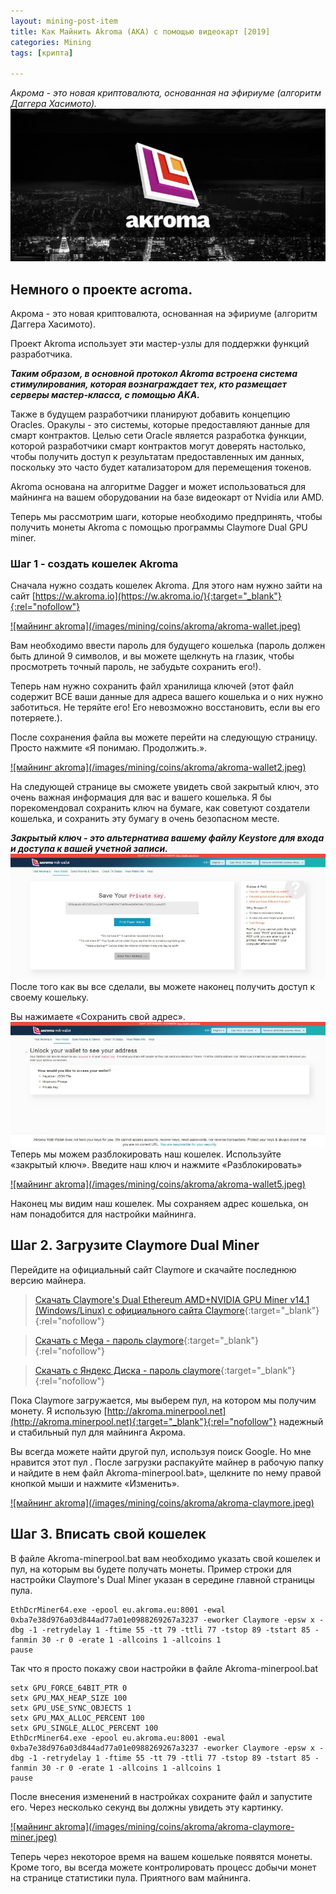 ```yaml
---
layout: mining-post-item
title: Как Майнить Akroma (AKA) с помощью видеокарт [2019]
categories: Mining
tags: [крипта]

---
```

*Акрома - это новая криптовалюта, основанная на эфириуме (алгоритм Даггера Хасимото).*
![майнинг akroma](/images/mining/coins/akroma/akroma.jpeg)


## Немного о проекте acroma.
Акрома - это новая криптовалюта, основанная на эфириуме (алгоритм Даггера Хасимото).

Проект Akroma использует эти мастер-узлы для поддержки функций разработчика. 

***Таким образом, в основной протокол Akroma встроена система стимулирования, которая вознаграждает тех, кто размещает серверы мастер-класса, с помощью AKA.***

 Также в будущем разработчики планируют добавить концепцию Oracles. Оракулы - это системы, которые предоставляют данные для смарт контрактов. Целью сети Oracle является разработка функции, которой разработчики смарт контрактов могут доверять настолько, чтобы получить доступ к результатам предоставленных им данных, поскольку это часто будет катализатором для перемещения токенов.
 
Akroma основана на алгоритме Dagger и может использоваться для майнинга на вашем оборудовании на базе видеокарт от Nvidia или AMD.

Теперь мы рассмотрим шаги, которые необходимо предпринять, чтобы получить монеты Akroma с помощью программы Claymore Dual GPU miner.

### Шаг 1 - создать кошелек Akroma
Сначала нужно создать кошелек Akroma. Для этого нам нужно зайти на сайт 
[https://w.akroma.io](https://w.akroma.io/){:target="_blank"}{:rel="nofollow"}

<a href="/images/mining/coins/akroma/akroma-wallet.jpeg" class="gray lightbox-image current">
![майнинг akroma](/images/mining/coins/akroma/akroma-wallet.jpeg)
</a>


Вам необходимо ввести пароль для будущего кошелька (пароль должен быть длиной 9 символов, и вы можете щелкнуть на глазик, чтобы просмотреть точный пароль, не забудьте сохранить его!).

Теперь нам нужно сохранить файл хранилища ключей (этот файл содержит ВСЕ ваши данные для адреса вашего кошелька и о них нужно заботиться. Не теряйте его! Его невозможно восстановить, если вы его потеряете.).

После сохранения файла вы можете перейти на следующую страницу. Просто нажмите «Я понимаю. Продолжить.».

<a href="/images/mining/coins/akroma/akroma-wallet2.jpeg" class="gray lightbox-image current">
![майнинг akroma](/images/mining/coins/akroma/akroma-wallet2.jpeg)
</a>

На следующей странице вы сможете увидеть свой закрытый ключ, это очень важная информация для вас и вашего кошелька. Я бы порекомендовал сохранить ключ на бумаге, как советуют создатели кошелька, и сохранить эту бумагу в очень безопасном месте. 

***Закрытый ключ - это альтернатива вашему файлу Keystore для входа и доступа к вашей учетной записи.***
<a href="/images/mining/coins/akroma/akroma-wallet3.jpeg" class="gray lightbox-image current">
![майнинг akroma](/images/mining/coins/akroma/akroma-wallet3.jpeg)
</a>
После того как вы все сделали, вы можете наконец получить доступ к своему кошельку.

Вы нажимаете «Сохранить свой адрес».
<a href="/images/mining/coins/akroma/akroma-wallet4.jpeg" class="gray lightbox-image current">
![майнинг akroma](/images/mining/coins/akroma/akroma-wallet4.jpeg)
</a>
Теперь мы можем разблокировать наш кошелек. Используйте «закрытый ключ». Введите наш ключ и нажмите «Разблокировать»

<a href="/images/mining/coins/akroma/akroma-wallet5.jpeg" class="gray lightbox-image current">
![майнинг akroma](/images/mining/coins/akroma/akroma-wallet5.jpeg)
</a>

Наконец мы видим наш кошелек. Мы сохраняем адрес кошелька, он нам понадобится для настройки майнинга.

## Шаг 2. Загрузите Claymore Dual Miner 

Перейдите на официальный сайт Claymore и скачайте последнюю версию майнера.



> [Скачать Claymore's Dual Ethereum AMD+NVIDIA GPU Miner v14.1 (Windows/Linux) с официального сайта Claymore](https://claymore-dual.github.io/ru){:target="_blank"}{:rel="nofollow"}
 
>  [Скачать с Mega - пароль claymore](https://mega.nz/#!rXJSTILb!4V1YhoqrLq_svkZbX9cBVczcH-NVhCyYVDZHwU0ZSb4){:target="_blank"}{:rel="nofollow"}
 
>  [Скачать с Яндекс Диска - пароль claymore](https://yadi.sk/d/N_OHRswOuCISug){:target="_blank"}{:rel="nofollow"}

 
Пока Claymore загружается, мы выберем пул, на котором мы получим монету. Я использую [http://akroma.minerpool.net](http://akroma.minerpool.net){:target="_blank"}{:rel="nofollow"} надежный и стабильный пул для майнинга Акрома. 

Вы всегда можете найти другой пул, используя поиск Google. Но мне нравится этот пул
.
После загрузки распакуйте майнер в рабочую папку и найдите в нем файл Akroma-minerpool.bat», щелкните по нему правой кнопкой мыши и нажмите «Изменить».

<a href="/images/mining/coins/akroma/akroma-claymore.jpeg" class="gray lightbox-image current">
![майнинг akroma](/images/mining/coins/akroma/akroma-claymore.jpeg)
</a>

## Шаг 3. Вписать свой кошелек

 В файле Akroma-minerpool.bat вам необходимо указать свой кошелек и пул, на которым вы будете получать монеты. Пример строки для настройки Claymore's Dual Miner указан в середине главной страницы пула.
 
``` 
EthDcrMiner64.exe -epool eu.akroma.eu:8001 -ewal 0xba7e38d976a03d844ad77a01e0988269267a3237 -eworker Claymore -epsw x -dbg -1 -retrydelay 1 -ftime 55 -tt 79 -ttli 77 -tstop 89 -tstart 85 -fanmin 30 -r 0 -erate 1 -allcoins 1 -allcoins 1
pause
```

Так что я просто покажу свои настройки в файле Akroma-minerpool.bat

```
setx GPU_FORCE_64BIT_PTR 0
setx GPU_MAX_HEAP_SIZE 100
setx GPU_USE_SYNC_OBJECTS 1
setx GPU_MAX_ALLOC_PERCENT 100
setx GPU_SINGLE_ALLOC_PERCENT 100
EthDcrMiner64.exe -epool eu.akroma.eu:8001 -ewal 0xba7e38d976a03d844ad77a01e0988269267a3237 -eworker Claymore -epsw x -dbg -1 -retrydelay 1 -ftime 55 -tt 79 -ttli 77 -tstop 89 -tstart 85 -fanmin 30 -r 0 -erate 1 -allcoins 1 -allcoins 1
pause
```

После внесения изменений в настройках сохраните файл и запустите его. Через несколько секунд вы должны увидеть эту картинку.

<a href="/images/mining/coins/akroma/akroma-claymore-miner.jpeg" class="gray lightbox-image current">
![майнинг akroma](/images/mining/coins/akroma/akroma-claymore-miner.jpeg)
</a>

Теперь через некоторое время на вашем кошельке появятся монеты. Кроме того, вы всегда можете контролировать процесс добычи монет на странице статистики пула.
Приятного вам майнинга.